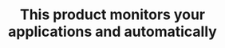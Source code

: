 ---
layout: answer
title: "This product monitors your applications and automatically "
blurb: "<p>The question is the official product description of Amazon's AWS Auto Scaling service.</p>

<p>You can learn more about AWS Auto Scaling in the <a href="
quid: 125
---